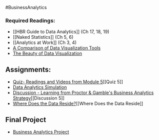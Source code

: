 #BusinessAnalytics
### Required Readings:
- [[HBR Guide to Data Analytics]] (Ch 17, 18, 19)
- [[Naked Statistics]] (Ch 5, 6) 
- [[Analytics at Work]] (Ch 3, 4)
- [A Comparison of Data Visualization Tools](https://dzone.com/articles/compare-6-types-and-14-data-visualization-tools)
- [The Beauty of Data Visualization](https://www.ted.com/talks/david_mccandless_the_beauty_of_data_visualization?language=en)

## Assignments:
- [Quiz- Readings and Videos from Module 5](https://messiah.instructure.com/courses/2025725/quizzes/4512497?module_item_id=40967000)[[Quiz 5]]
- [Data Analytics Simulation](https://messiah.instructure.com/courses/2025725/assignments/19199293?module_item_id=40967001)
- [Discussion - Learning from Proctor & Gamble's Business Analytics Strategy](https://messiah.instructure.com/courses/2025725/discussion_topics/11440523?module_item_id=40967002)[[Discussion 5]]
- [Where Does the Data Reside?](https://messiah.instructure.com/courses/2025725/assignments/19199282?module_item_id=40967003)[[Where Does the Data Reside]]

## Final Project
- [Business Analytics Project](https://messiah.instructure.com/courses/2025725/assignments/19199284?module_item_id=40967004)
